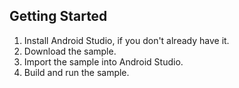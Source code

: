
Getting Started
---------------
1. Install Android Studio, if you don't already have it.
2. Download the sample.
3. Import the sample into Android Studio.
4. Build and run the sample.
